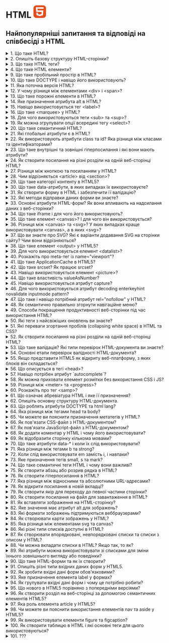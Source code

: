 <h1>
  HTML <img src="./assets/html.svg" width="40" height="40" alt="HTML logo"/>
</h1>

<h2>Найпопулярніші запитання та відповіді на співбесіді з HTML</h2>

<details>
<summary>1. Що таке HTML?</summary>

#### HTML

`HTML` (HyperText Markup Language) — це інструкція для браузера, яка визначає
стандарт розмітки HTML, що використовується в документі.

[MDN link](https://developer.mozilla.org/en-US/docs/Web/HTML)

</details>

<details>
<summary>2. Опишіть базову структуру HTML-сторінки?</summary>

#### HTML

**Базова структура HTML-сторінки:**

Основні елементи:

`<!DOCTYPE html>` — оголошення типу документа. `<html>` — корінь HTML-документа.
`<head>` — метаінформація (включає кодування, viewport, заголовок). `<body>` —
основний вміст сторінки. `<header>`, `<main>`, `<footer>` — структурні елементи
для організації контенту.

html```

<!DOCTYPE html>
<html lang="en">
<head>
    <meta charset="UTF-8">
    <meta name="viewport" content="width=device-width, initial-scale=1.0">
    <title>Назва сторінки</title>
</head>
<body>
    <h1>Заголовок</h1>
    <p>Контент сторінки.</p>
</body>
</html>
```

[MDN link](https://developer.mozilla.org/en-US/docs/Learn_web_development/Core/Structuring_content/Structuring_documents)

</details>

<details>
<summary>3. Що таке HTML теги?</summary>

#### HTML

**HTML-теги** — це основні елементи мови HTML, які використовуються для
створення структури та форматування веб-сторінок.<br> **Формат:** Теги зазвичай
мають відкриваючу та закриваючу частини:

```
<назва_тега>Вміст</назва_тега>
```

### Наприклад:

html```

<p>Це абзац</p>
```

### Типи тегів:

1.  **Парні:** Мають відкриваючий і закриваючий тег (наприклад, `<div></div>`).
2.  **Одинарні:** Самозакриваються (наприклад, `<img />`).<br> Теги визначають
    елементи, такі як заголовки, списки, зображення, таблиці тощо.

[MDN link](https://developer.mozilla.org/en-US/docs/Glossary/Tag)

</details>

<details>
<summary>4. Що таке HTML елементи?</summary>

#### HTML

**HTML-елемент** — це одиниця структури веб-сторінки, що складається з тегу та
його вмісту. Елемент включає відкриваючий тег, закриваючий тег (якщо він
потрібен), а також будь-який вміст між ними.<br>

### Наприклад:

html```

<p>Це абзац.</p>
```

HTML-елементи можуть мати атрибути, що додають додаткову інформацію, наприклад:

html``` <a href="https://example.com">Посилання</a>

````

Тут `href` — це атрибут елемента `<a>`.

[MDN link](https://developer.mozilla.org/en-US/docs/Web/HTML/Element)

</details>

<details>
<summary>5. Що таке HTML атрибути?</summary>

#### HTML

**Атрибути HTML** — це спеціальні властивості, які додаються до тегів HTML для надання додаткової інформації про елементи або зміни їх поведінки. Вони складаються з пар "ім'я-значення", які записуються в відкриваючому тегу елемента.

## Основи атрибутів HTML

### Структура атрибутів

Атрибути зазвичай мають таку структуру:

html```
<element attribute="значення">Текст</element>
````

- **element:** тип HTML елемента (наприклад, `<a>`, `<img>`, `<input>`).
- **attribute:** ім'я атрибута (наприклад, `href`, `src`, `alt`).
- **значення:** значення атрибута, яке може бути обгорнуте в подвійні або
  одинарні лапки.

**Типи атрибутів** Існує кілька категорій атрибутів:

- **Необхідні атрибути**: необхідні для коректної роботи елемента (наприклад,
  `src` для зображень).
- **Необов'язкові атрибути**: використовуються для зміни стандартної поведінки
  (наприклад, `title` для підказок).
- **Стандартні атрибути**: підтримуються багатьма елементами (наприклад,
  `class`, `id`).
- **Атрибути подій**: запускають скрипти при певних діях користувача (наприклад,
  `onclick`).

### Приклади використання

Ось кілька прикладів атрибутів у HTML:

**1. Посилання:**

html``` <a href="https://www.example.com">Приклад посилання</a>

````

Атрибут `href` вказує URL-адресу, на яку веде посилання. 2. Зображення:

**2. Зображення:**

html```
<img src="image.jpg" alt="Опис зображення">
````

Атрибут `src` визначає шлях до зображення, а `alt` надає альтернативний текст.

**3. Форма:**

html``` <input type="text" id="name" name="name" required>

````

Тут `type`, `id`, `name` і `required` є атрибутами, що визначають тип поля вводу та його властивості.

**Важливість атрибутів**

Атрибути дозволяють розширити функціональність HTML елементів, налаштовуючи їх стиль, поведінку та взаємодію з користувачем. Вони є ключовими для створення інтерактивних веб-сторінок і забезпечують можливість валідації форм та інших дій на сайті

[MDN link](https://developer.mozilla.org/en-US/docs/Web/HTML/Attributes)

</details>

<details>
<summary>6. Які типи заголовків існують у HTML?</summary>

#### HTML

HTML має шість рівнів заголовків: `<h1>` до `<h6>`. `<h1>` — найбільший і найважливіший, `<h6>` — найменший і найменш важливий.

</details>

<details>
<summary>7. Які типи списків є в HTML?</summary>

#### HTML

- В HTML існують три основні типи списків:

  - **Нумерований список** (Ordered list `<ol>`): Список, елементи якого пронумеровані.

  - **Маркірований список** (Unordered list `<ul>`): Список, елементи якого позначені маркерами.

  - **Описовий список** (Definition list `<dl>`): Cписок відображається у вигляді тексту, де терміни (`<dt>`) виділяються окремо, а їхні описи (`<dd>`) розташовані під ними із відступом.

[W3schoolsua link](https://w3schoolsua.github.io/html/html_lists.html#gsc.tab=0)

</details>

<details>
<summary>8. Як відокремити частину тексту в HTML?</summary>

#### HTML

Щоб відокремити частину тексту в HTML, ви можете використати різні елементи для форматування чи структурування контенту. Ось кілька способів:

### 1. Використання тегів для виділення частини тексту\*\*

**a) Тег &lt;span&gt;**

Якщо вам потрібно виділити частину тексту без зміни його семантики (формату), ви можете використовувати тег `<span>`. Він не впливає на структуру документа і дає змогу застосовувати стилі через CSS.

html```
<p>Це звичайний текст, а ось <span style="color: red;">ця частина тексту</span> виділена червоним кольором.</p>
````

**b) Тег &lt;strong&gt; або &lt;b&gt;**

Якщо ви хочете підкреслити важливість частини тексту, використовуйте `<strong>`.
Це також має семантичне значення для пошукових систем і доступності. Тег `<b>`
лише додає жирний шрифт без семантики.

html```

<p>Цей текст <strong>важливий</strong> для розуміння.</p>
```

**c) Тег &lt;em&gt; або &lt;i&gt;**

Для виділення тексту курсивом можна використовувати `<em>` (емфаза, має
семантичне значення) або просто `<i>`, який не несе семантичного навантаження.

html```

<p>Цей текст <em>потрібно прочитати уважно</em>.</p>
```

### 2. Використання блочних елементів для відокремлення тексту

Якщо вам потрібно виділити більшу частину тексту або зробити її окремим блоком,
використовуйте блочні елементи:

**a) Тег &lt;div&gt;** Цей елемент використовується для групування інших
елементів або текстів. Ви можете додати до нього стилі або клас.

html```

<div style="background-color: lightgray; padding: 10px;">
  Це відокремлений блок тексту.
</div>
```

**b) Тег &lt;section&gt;**

Якщо частина тексту має певну тематику, можна використати тег `<section>`, який
позначає логічно відокремлену частину документа.

html```

<section>
  <h2>Розділ 1</h2>
  <p>Цей текст належить до першого розділу.</p>
</section>
```

### 3. Використання списків для відокремлення пунктів

**a) Тег &lt;ul&gt; для ненумерованих списків** Використовується для створення
списків без нумерації.

html```

<ul>
  <li>Пункт 1</li>
  <li>Пункт 2</li>
  <li>Пункт 3</li>
</ul>
```

**b) Тег &lt;ol&gt; для нумерованих списків** Використовується для створення
списків з нумерацією.

html```

<ol>
  <li>Перше завдання</li>
  <li>Друге завдання</li>
  <li>Третє завдання</li>
</ol>
```

### Підсумок:

Вибір способу для відокремлення частини тексту залежить від того, що ви хочете
досягти: чи це просто форматування, чи логічна структура контенту. Для простих
стилів — використовуйте `<span>` чи інші інлайнові елементи, для структуризації
— блочні елементи, такі як `<div>`, `<section>`, `<article>`.

</details>

<details>
<summary>9. Що таке пробільний простір в HTML?</summary>

#### HTML

У контексті HTML, **white space** (пробільний простір) — це будь-який невидимий
символ, який використовується для розділення елементів або тексту на сторінці.
Це може бути:

1. **Пробіли (space)**: Використовуються для розділення слів або елементів.
2. **Переноси рядка (newlines)**: Вони відокремлюють рядки тексту або елементів.
3. **Табуляції (tab)**: Використовуються для відступів або для організації коду,
   але не впливають на відображення на сторінці.
4. Різні інші символи пробілу, наприклад, неформатований пробіл (`&nbsp;`), який
   можна використовувати для створення постійного пробілу, що не згортатиметься.

### Як працює пробільний простір у HTML:

1. У HTML браузери зазвичай ігнорують зайві пробіли, нові рядки або табуляції.
   Тобто кілька пробілів або нових рядків між елементами в коді не змінюють
   відображення на сторінці. Наприклад:

html```

<p>Це    приклад    тексту.</p>
```

Відобразиться як:

```
Це приклад тексту.
```

Тобто кілька пробілів між словами буде проігноровано.

2. HTML дозволяє використовувати спеціальні символи для створення пробільного
   простору, коли це потрібно, наприклад:

- **`&nbsp;`** — нерозривний пробіл (не буде згорнутий при згортанні пробілів).
- **`&#160;`** — також нерозривний пробіл.

### Використання пробілу для форматування:

Пробільний простір в HTML також важливий для організації структури коду, що
допомагає зробити його більш читабельним для розробників. Однак пробіли та
відступи не впливають на відображення в браузері (якщо тільки не
використовуються спеціальні символи, як `&nbsp;`).

### Пробіли в текстовому контенті:

Пробільний простір може бути важливим для відображення в текстових елементах,
таких як параграфи (`<p>`), заголовки (`<h1>`, `<h2>`, і т.д.), або списки
(`<ul>`, `<ol>`, `<li>`). Вони допомагають організувати текст і зробити його
більш зрозумілим для користувача.

### Підсумок:

У HTML пробільний простір — це будь-який символ, що не відображається на
сторінці, але використовується для розділення елементів чи тексту. Важливо
розуміти, як браузери обробляють пробіли, щоб правильно структурувати контент.

[MDN link](https://developer.mozilla.org/en-US/docs/Web/API/Document_Object_Model/Whitespace)

</details>

<details>
<summary>10. Що таке DOCTYPE і навіщо його використовують?</summary>

#### HTML

`DOCTYPE` — це інструкція для браузера, яка визначає стандарт розмітки HTML, що
використовується в документі.

### Призначення

    1. **Режим сумісності:** Вказує браузеру використовувати стандартний режим (standards mode), а не режим сумісності (quirks mode).
    2. **Правильний рендеринг:** Забезпечує коректне відображення сторінки відповідно до специфікації обраної версії HTML.

У HTML5 використовується коротка декларація:

```
<!DOCTYPE html>
```

Це мінімізує плутанину і є стандартом для сучасних веб-додатків.

[MDN link](https://developer.mozilla.org/en-US/docs/Glossary/Doctype)

</details>

<details>
<summary>11. Яка поточна версія HTML?</summary>

#### HTML

Поточна версія `HTML` — це `HTML5.2`. Вона була офіційно рекомендована W3C у
грудні 2017 року. HTML продовжує еволюціонувати, але HTML5.2 залишається основою
сучасної розробки.

[Wiki link](https://uk.wikipedia.org/wiki/HTML5)

</details>

<details>
<summary>12. У чому різниця між елементами &lt;div&gt; і &lt;span&gt;?</summary>

#### HTML

Елементи `<div>` і `<span>` в HTML використовуються для структуризації та
стилізації веб-контенту, але мають різні характеристики і призначення.

- `<div>` — є блочним елементом. Це означає, що він завжди починається з нового
  рядка і займає всю ширину доступного простору. Його зазвичай використовують
  для групування великих частин контенту, таких як кілька абзаців або зображення
  з підписами
- `<span>` — є рядковим (інлайн) елементом. Він не починає новий рядок і займає
  лише ту ширину, яку потребує його вміст. Використовується для стилізації
  менших фрагментів тексту або елементів, таких як слова в реченні

[Wiki link](https://uk.wikipedia.org/wiki/Div_and_span)<br>

</details>

<details>
<summary>13. Що таке порожні елементи в HTML?</summary>

#### HTML

Порожні елементи в HTML, також відомі як елементи без вмісту або самозакриваючі
елементи, — це елементи, які не мають внутрішнього вмісту і не потребують
закриваючого тегу. Вони використовуються для вставки специфічних функцій або
вмісту на веб-сторінці без необхідності оточувати їх текстом чи іншими
елементами.

### Основні характеристики порожніх елементів

1. Відсутність вмісту: Порожні елементи не містять тексту чи інших тегів між
   відкриваючим і закриваючим тегами. Наприклад, тег <br> використовується для
   вставки розриву рядка, а <img> — для вставки зображення.
2. Закриваючий тег: У HTML5 порожні елементи можуть бути представлені без
   закриваючого тегу, але їх можна також закривати за допомогою слешу (/>).
   Наприклад:
3. Приклади порожніх елементів: Основні приклади включають:

- `<img>` — для зображень.
- `<br>` — для розриву рядка.
- `<input>` — для елементів форми.
- `<hr>` — для горизонтальної лінії. Ці елементи не містять тексту чи інших
  елементів всередині.

4. Семантичне значення: Хоча порожні елементи не містять контенту, вони
   виконують важливі функції у структурі HTML-документа, забезпечуючи правильну
   семантику та функціональність сторінки

Порожні елементи є важливими для створення структурованих і функціональних
веб-сторінок, оскільки вони дозволяють інтегрувати різноманітний вміст без
зайвих тегів або контенту.

</details>

<details>
<summary>14. Яке призначення атрибута alt в HTML?</summary>

#### HTML

- Атрибут `alt` використовується для надання текстового опису зображення, якщо
  зображення не може бути відображене. Це також важливо для доступності, адже
  екранні читалки можуть озвучувати цей текст для людей з порушеннями зору.

[css.in.ua link](https://css.in.ua/html/tag/img/alt)<br>
[Attributes list on MDN link](https://developer.mozilla.org/en-US/docs/Web/HTML/Attributes)

</details>

<details>
<summary>15. Навіщо використовується тег &lt;label&gt;?</summary>

#### HTML

Тег `<label>` використовується для асоціації тексту з елементом форми, щоб
зробити його доступним для користувачів. Це полегшує взаємодію з формами,
особливо для користувачів з обмеженими можливостями.

html```

<form>
  <label for="username">Ім'я користувача:</label>
  <input type="text" id="username" name="username">

<label for="password">Пароль:</label>
<input type="password" id="password" name="password">

<button type="submit">Відправити</button>

</form>
```

</details>

<details>
<summary>16. Що таке &lt;marquee&gt; у HTML?</summary>

#### HTML

Тег `<marquee>` в HTML використовується для створення прокручуваного тексту або
елементів на веб-сторінці, відомого як "біжуча строка". Цей елемент дозволяє
переміщати текст або зображення в горизонтальному або вертикальному напрямку.

### Основні характеристики

- **Напрямок прокрутки:** За замовчуванням текст рухається зліва направо, але
  можна змінити напрямок на праворуч, вгору чи вниз за допомогою атрибута
  `direction`.
- **Тип поведінки:** Атрибут `behavior` визначає, як буде відбуватися прокрутка:
  - **`scroll`**: текст постійно рухається в заданому напрямку.
  - **`slide`**: текст рухається до краю і зупиняється.
  - **`alternate`**: текст змінює напрямок при досягненні краю12.

### Атрибути

Тег `<marquee>` має кілька атрибутів, які дозволяють налаштувати його вигляд і
поведінку:

- **`bgcolor`**: задає колір фону.
- **`height`**: висота області прокрутки.
- **`width`**: ширина області прокрутки.
- **`loop`**: кількість повторів прокрутки (за замовчуванням — безкінечно).
- **`scrollamount`**: швидкість руху контенту (значення в пікселях).
- **`scrolldelay`**: затримка між рухами в мілісекундах13.

### Приклад використання

Ось простий приклад використання тегу `<marquee>`:

html```
<marquee behavior="scroll" direction="left" bgcolor="#ffcc00" scrollamount="10">
Це біжучий текст! </marquee>

````

### Застарілість

Варто зазначити, що тег `<marquee>` вважається застарілим і не рекомендований для використання у сучасних веб-дизайнах. Багато розробників віддають перевагу CSS-анімаціям для досягнення подібного ефекту, оскільки це забезпечує кращу контрольованість і сумісність з новими стандартами HTML

[MDN link](https://developer.mozilla.org/en-US/docs/Web/HTML/Element/marquee)

</details>

<details>
<summary>17. Як відобразити таблицю на веб-сторінці HTML?</summary>

#### HTML

Щоб відобразити таблицю на веб-сторінці HTML, потрібно використовувати спеціальні теги для таблиць. Ось основні кроки та елементи для створення таблиці в HTML:

### 1. Основні теги для таблиці

- **`<table>`**: Створює саму таблицю.
- **`<tr>`**: Означає рядок таблиці (table row).
- **`<th>`**: Означає заголовок таблиці (table header), використовується для створення заголовків стовпців.
- **`<td>`**: Означає клітинку таблиці (table data), використовується для введення даних у таблицю.
- **`<thead>`**, **`<tbody>`**, **`<tfoot>`**: Означають частини таблиці для заголовків, основного вмісту та підсумкових рядків відповідно.

### 2. Приклад базової таблиці в HTML

html```
<table>
  <tr>
    <th>Заголовок 1</th>
    <th>Заголовок 2</th>
  </tr>
  <tr>
    <td>Дані 1</td>
    <td>Дані 2</td>
  </tr>
  <tr>
    <td>Дані 3</td>
    <td>Дані 4</td>
  </tr>
</table>
````

[MDN link](https://developer.mozilla.org/en-US/docs/Learn_web_development/Core/Structuring_content/HTML_table_basics)

</details>

<details>
<summary>18. Для чого використовуються теги &lt;sub&gt; та &lt;sup&gt;?</summary>

#### HTML

Теги `<sub>` і `<sup>` використовуються для відображення тексту у вигляді
підрядкового (наприклад, для хімічних формул) або верхньорядкового (наприклад,
для степенів) тексту.

html```

<p>H<sub>2</sub>O - вода</p> <!-- підрядковий текст -->
<p>x<sup>2</sup> - квадрат числа</p> <!-- верхньорядковий текст -->
```

</details>

<details>
<summary>19. Як можна згрупувати опції всередині тегу &lt;select&gt;?</summary>

#### HTML

Опції всередині тегу `<select>` можна групувати за допомогою тегу `<optgroup>`.

**Приклад:**

html``` <select>

  <optgroup label="Фрукти">
    <option value="apple">Яблуко</option>
    <option value="orange">Апельсин</option>
  </optgroup>
  <optgroup label="Овочі">
    <option value="carrot">Морква</option>
    <option value="potato">Картопля</option>
  </optgroup>
</select>
```

</details>

<details>
<summary>20. Що таке семантичний HTML?</summary>

#### HTML

**Семантичний HTML** — це використання тега в HTML, який чітко визначає свою
роль і значення в контексті документа. Це покращує доступність, SEO і підтримку
коду.

Наприклад, замість простого використання `<div>` для створення заголовків або
списків, використовуються спеціалізовані семантичні теги:

- `<header>` — для заголовку сторінки або розділу.
- `<footer>` — для футера.
- `<article>` — для самостійної одиниці контенту.
- `<section>` — для розділу, що містить тематичний вміст.
- `<nav>` — для навігаційних посилань.
- `<main>` — для основного вмісту сторінки.

Це допомагає пошуковим системам і екранним читалям правильно інтерпретувати
вміст сторінки.

[MDN link](https://developer.mozilla.org/en-US/docs/Glossary/Semantics)

</details>

<details>
<summary>21. Які глобальні атрибути є в HTML?</summary>

#### HTML

**Глобальні атрибути** — це атрибути, які можна використовувати з будь-яким
HTML-елементом, незалежно від його типу. Вони задають загальні властивості, такі
як ідентифікатори, стилі, мова, напрямок тексту та інші.

Глобальні атрибути: `id`, `class`, `style`, `title`, `data-*`, `lang`, `dir`,
`hidden`, `tabindex`, `accesskey`, `draggable`, `spellcheck`, `translate`.

</details>

<details>
<summary>22. Як використовують атрибути class та id? Яка різниця між класами та ідентифікаторами?</summary>

#### HTML

Атрибути `class` та `id` в HTML використовуються для ідентифікації та стилізації
елементів, але мають різні функції та обмеження.

### Атрибут `id`

- Унікальність: Атрибут id призначений для унікальної ідентифікації елемента на
  сторінці. Це означає, що в одному HTML-документі не може бути більше одного
  елемента з однаковим значенням `id`.
- Використання: Зазвичай використовується для прив'язки стилів у CSS або для
  доступу до елемента в JavaScript за допомогою методу `getElementById()`.

### Наприклад:

html```

<div id="header">Заголовок</div>
```

```css
#header {
  background-color: #f4f4f4;
}
```

### Атрибут `class`

- Множинність: Атрибут `class` дозволяє кільком елементам мати однакове значення
  класу. Це означає, що один і той же клас може бути застосований до багатьох
  елементів на сторінці.
- Використання: Використовується для групування стилів у CSS або для доступу до
  елементів у JavaScript через метод `getElementsByClassName()`.

### Наприклад:

html```

<div class="city">Київ</div>
<div class="city">Львів</div>
```

```js
const cities = document.getElementsByClassName('city');
```

### Основні відмінності між `class` та `id`

| Характеристика         | Атрибут `id`             | Атрибут `class`                          |
| ---------------------- | ------------------------ | ---------------------------------------- |
| Унікальність           | Унікальний на сторінці   | Може бути спільним для кількох елементів |
| Використання           | Для конкретного елемента | Для групи елементів                      |
| Доступ у JS            | `getElementById()`       | `getElementsByClassName()`               |
| Чутливість до регістру | Так                      | Так                                      |

Різниця:

- `class` може бути присвоєний кільком елементам, в той час як id має бути
  унікальним на сторінці (один елемент з таким ідентифікатором).
- `id` має вищий пріоритет у CSS, якщо використовувати селектори з однаковою
  специфічністю.

Підсумок:

- `class`: для групування елементів з однаковими стилями або функціональністю.
- `id`: для унікальної ідентифікації елемента на сторінці.

[w3schoolsua link](https://w3schoolsua.github.io/html/html_id.html#gsc.tab=0)

</details>

<details>
<summary>23. Що таке внутрішні та зовнішні гіперпосилання і які вони мають атрибути?</summary>

#### HTML

Внутрішні та зовнішні гіперпосилання в HTML є важливими елементами для навігації
веб-сторінок. Ось їх визначення та основні атрибути.

**Внутрішні гіперпосилання** — це посилання, яке веде на іншу частину тієї ж
веб-сторінки або на іншу сторінку того ж сайту.

**Зовнішні гіперпосилання** — це посилання, яке веде на інший сайт або домен.

### Атрибути для обох типів посилань:

1.  `href`: Основний атрибут, який вказує на адресу ресурсу (URL).

- Для внутрішнього посилання: `<a href="#section1">Перейти до розділу 1</a>`
- Для зовнішнього посилання:
  `<a href="https://example.com">Перейти на зовнішній сайт</a>`

2.  `target`: Визначає, де буде відкриватися посилання.

- `_self` — відкривається в тому ж вікні або вкладці (за замовчуванням).
- `_blank` — відкривається в новій вкладці або вікні.
- Приклад для відкриття в новій вкладці:
  `<a href="https://example.com" target="_blank">Відкрити в новій вкладці</a>`

3. rel: Визначає відносини між поточною сторінкою та сторінкою, на яку веде
   посилання. Для зовнішніх посилань часто використовують:

- `rel="noopener"`: запобігає передаванню інформації про джерело.
- `rel="noreferrer"`: запобігає передаванню реферера.
- Наприклад:
  `<a href="https://example.com" target="_blank" rel="noopener noreferrer">Зовнішнє посилання</a>`

[Wiki link](https://uk.wikipedia.org/wiki/Гіперпосилання)

</details>

<details>
<summary>24. Як створити посилання на різні розділи на одній веб-сторінці HTML?</summary>

#### HTML

Щоб створити посилання на різні секції в межах однієї HTML-сторінки,
використовуються ідентифікатори (id) елементів і посилання з символом #.

Приклад:

1. Додайте ідентифікатори до секцій:

html```

<h1 id="section1">Секція 1</h1>
<p>Тут текст секції 1.</p>

<h1 id="section2">Секція 2</h1>
<p>Тут текст секції 2.</p>
```

2. Створіть посилання, які вказують на ці секції:

html``` <a href="#section1">Перейти до Секції 1</a> <a href="#section2">Перейти
до Секції 2</a>

````

Клік на посилання прокрутить сторінку до відповідного елемента з вказаним `id`.

</details>

<details>
<summary>25. Чи мають елементи HTML власні дефолтні специфічні стилі?</summary>

#### HTML

Так, кожен HTML-елемент має дефолтні стилі, які задаються браузером (user agent styles). Наприклад:

`<h1>` — великий жирний текст.
`<ul>` і `<ol>` — відступи та маркери/нумерація.
`<a>` — синій текст з підкресленням.
`<button>` — стандартне оформлення кнопки.
`<input>` — базова рамка та відступи.

</details>

<details>
<summary>26. Як семантично правильно зверстати зображення з підписом?</summary>

#### HTML

Використовуйте тег `<figure>` для обгортки зображення і `<figcaption>` для підпису.

html```
<figure>
  <img src="example.jpg" alt="Опис зображення">
  <figcaption>Підпис до зображення</figcaption>
</figure>
````

**Пояснення:**

- `<figure>` — елемент, який містить зображення та його підпис. Це семантичний
  контейнер, який допомагає групі вмісту (наприклад, зображення, діаграми,
  таблиці) бути структурованим та зрозумілим.

- `<img>` - сам елемент зображення. Важливо завжди використовувати атрибут alt,
  який описує зображення. Це необхідно для доступності, щоб люди з вадами зору
  могли зрозуміти, що зображено.

- `<figcaption>` — елемент підпису, який пояснює зображення. Він може бути
  розташований як до, так і після тега `<img>`, але найчастіше ставлять його
  після зображення для кращої читальності.

Додатково: Якщо картинка має декоративний характер (наприклад, фонова або
декоративна іконка), атрибут alt можна залишити порожнім:
`<img src="image.jpg" alt="">`. Використання семантичних елементів покращує
доступність та полегшує індексацію сторінки пошуковими системами.

</details>

<details>
<summary>27. Різниця між кнопкою та посиланням у HTML?</summary>

#### HTML

- **Кнопка** (`<button>`) використовується для виконання дії на сторінці,
  наприклад, для відправки форми або запуску скрипта.
- **Посилання** (`<a>`) використовується для навігації до іншої сторінки або
ресурсу.
</details>

<details>
<summary>28. Чим відрізняється &lt;article&gt; від &lt;section&gt;?</summary>

#### HTML

- **`<article>`** використовується для незалежних, самодостатніх блоків
  контенту, які можуть бути повторно використані чи розповсюджені, наприклад,
  статті, блог-пости, новини.

- **`<section>`** — це частина документа, яка організовує контент за темами чи
розділами, але не має значення без контексту всього документа.
</details>

<details>
<summary>29. Що таке категорії контенту в HTML5?</summary>

#### HTML

Категорії контенту в HTML5 визначають типи елементів і їх роль у документі.
Основні категорії:

- **Metadata content** (метадані)
- **Flow content** (потоковий контент)
- **Sectioning content** (секційний контент)
- **Heading content** (заголовки)
- **Phrasing content** (фразовий контент)
- **Embedded content** (вбудований контент)
- **Interactive content** (інтерактивний контент).
</details>

<details>
<summary>30. Що таке data-атрибути, в яких випадках їх використовуєте?</summary>

#### HTML

**Data-атрибути** — це спеціальні атрибути в HTML, які дозволяють зберігати
додаткову інформацію про елементи без необхідності використовувати нестандартні
атрибути. Вони починаються з префікса data-, після якого може слідувати будь-яке
слово, що описує дані.

### Основні характеристики data-атрибутів

**1. Синтаксис:** Data-атрибут повинен починатися з `data-`, після чого йде
назва атрибута, яка може містити літери, цифри та дефіси. Наприклад:

html```

<div data-user-id="12345"></div>
```

**2. Зберігання даних:** Data-атрибути використовуються для зберігання
інформації, яка не відображається на екрані, але може бути корисною для скриптів
або стилів. Це дозволяє розширити функціональність HTML-елементів без порушення
стандартів.

**3. Доступ через JavaScript:** Для доступу до значень data-атрибутів у
JavaScript можна використовувати об'єкт `dataset`. Наприклад:

JavaScript``` const userId = document.querySelector('div').dataset.userId; //
"12345"

````

### Використання в CSS:

Data-атрибути також можуть бути використані в CSS для стилізації елементів на основі їх значень. Наприклад:

```css
div[data-user-id="12345"] {
  background-color: yellow;
}
````

### Коли використовувати data-атрибути

- Зберігання метаданих: Коли потрібно зберігати інформацію про елемент, яка не є
  частиною видимого контенту (наприклад, ідентифікатори, статуси).
- Взаємодія з JavaScript: Коли дані потрібні для обробки подій або маніпуляцій
  на сторінці.
- Стилізація: Коли потрібно змінювати стиль елемента в залежності від його
  атрибутів. Data-атрибути є потужним інструментом для веб-розробників, оскільки
  вони дозволяють зберігати додаткову інформацію без шкоди для структури
  документа і забезпечують легкий доступ до цих даних через JavaScript та CSS.

[MDN link](https://developer.mozilla.org/en-US/docs/Learn_web_development/Howto/Solve_HTML_problems/Use_data_attributes)
[MDN link](https://developer.mozilla.org/en-US/docs/Web/HTML/Global_attributes/data-*)

</details>

<details>
<summary>31. Як створити форму в HTML і забезпечити її валідацію?</summary>

#### HTML

Створення форм в HTML є важливим аспектом веб-розробки, що дозволяє користувачам
вводити та надсилати дані. Для забезпечення коректності введених даних існують
різні методи валідації форм. Розглянемо, як створити базову форму та реалізувати
її валідацію.

## Створення форми в HTML

### Основна структура

Форма в HTML визначається за допомогою тегу `<form>`, який містить інші
елементи, такі як поля введення, кнопки тощо. Основні атрибути тега `<form>`:

- **action**: URL-адреса, куди будуть надсилатися дані форми.
- **method**: метод надсилання даних (зазвичай GET або POST).

### Приклад базової форми

html```

<form action="/submit" method="post">
    <label for="username">Ім'я користувача:</label>
    <input type="text" id="username" name="username" required>

    <label for="password">Пароль:</label>
    <input type="password" id="password" name="password" required>

    <input type="submit" value="Відправити">

</form>
```

У цьому прикладі форма містить два поля: для введення імені користувача та
пароля. Атрибут required забезпечує, що ці поля повинні бути заповнені перед
відправкою.

### Валідація форм

Валідація форм може бути реалізована як на стороні клієнта (в браузері), так і
на стороні сервера.

**1. Валідація на стороні клієнта**

HTML5 пропонує вбудовану валідацію через атрибути, такі як `required`,
`minlength`, `maxlength`, `pattern` тощо.

Наприклад:

html``` <input type="email" id="email" name="email" required>

````

Цей код забезпечує перевірку, що введене значення є дійсною електронною адресою.

**2. Валідація за допомогою JavaScript**

Для більш складних перевірок можна використовувати JavaScript.

Наприклад:

```js
<form id="myForm">
    <label for="age">Вік:</label>
    <input type="number" id="age" name="age">
    <input type="submit" value="Відправити">
</form>

<script>
document.getElementById("myForm").onsubmit = function() {
    var age = document.getElementById("age").value;
    if (age < 18) {
        alert("Вам повинно бути не менше 18 років.");
        return false; // Зупиняє відправку форми
    }
};
</script>
````

У цьому прикладі при спробі відправити форму перевіряється, чи вік користувача
не менше 18 років.

**3. Валідація на стороні сервера**

Незалежно від того, чи проводиться валідація на клієнтській стороні, важливо
також перевіряти дані на сервері для запобігання зловживанням та помилкам.

### Висновок

Створення форм у HTML є простим процесом, який можна доповнити різними методами
валідації для забезпечення коректності введених даних. Використовуючи атрибути
HTML5 та JavaScript, ви можете створити зручні та безпечні форми для збору
інформації від користувачів.

[freecodecamp link](https://www.freecodecamp.org/ukrainian/news/formy-v-html-yak-stvoryty-bazovi-formy-za-dopomohoyu-html/)

</details>

<details>
<summary>32. Які методи відправки даних форми ви знаєте?</summary>

#### HTML

Існує кілька основних методів відправки даних форми в HTML, які визначають, як
дані будуть передані на сервер. Основні з них — це GET та POST.

**1. Метод `GET`**

Метод `GET` передає дані через URL-адресу. Усі параметри запиту додаються до
URL, що робить їх видимими в адресному рядку браузера. Це підходить для запитів,
які не потребують конфіденційності, наприклад, для форм пошуку.

Приклад:

html```

<form action="http://example.com/search" method="get">
    <input type="text" name="query" placeholder="Пошук...">
    <input type="submit" value="Знайти">
</form>

````

_Переваги:_

- Простота використання.
- Легкість у кешуванні запитів.

_Недоліки:_

- Обмеження на кількість переданих даних (залежить від браузера).
- Дані видимі в адресному рядку, що небажано для конфіденційної інформації.

**2. Метод `POST`**

Метод `POST` передає дані в тілі HTTP-запиту, що робить їх невидимими для користувача. Цей метод підходить для форм, які містять конфіденційну інформацію (наприклад, паролі) або великі обсяги даних.

Приклад:

html```
<form action="http://example.com/submit" method="post">
    <input type="text" name="username" placeholder="Ім'я користувача" required>
    <input type="password" name="password" placeholder="Пароль" required>
    <input type="submit" value="Увійти">
</form>

````

_Переваги:_

- Більше обмежень на обсяг переданих даних.
- Дані не відображаються в адресному рядку.

_Недоліки:_

- Менш зручний для кешування.

**3. Використання `FormData`**

Об'єкт `FormData` дозволяє збирати дані з форми та надсилати їх за допомогою
JavaScript (наприклад, через `fetch`). Це особливо корисно для асинхронних
запитів.

_Приклад:_

```
<form id="myForm">
    <input type="text" name="name" value="John">
    <input type="submit">
</form>

<script>
document.getElementById('myForm').onsubmit = async (e) => {
    e.preventDefault();
    let formData = new FormData(e.target);
    let response = await fetch('/submit', {
        method: 'POST',
        body: formData
    });
    let result = await response.json();
    alert(result.message);
};
</script>
```

_Переваги:_

- Можливість надсилати файли разом з іншими даними.
- Гнучкість у роботі з формами без перезавантаження сторінки.

### Висновок

Основними методами відправки даних форм є GET і POST, кожен з яких має свої
переваги і недоліки. Для більш складних сценаріїв можна використовувати об'єкт
FormData, що забезпечує гнучкість і можливість асинхронного надсилання даних.

[MDN link](https://developer.mozilla.org/en-US/docs/Learn_web_development/Extensions/Forms/Sending_and_retrieving_form_data)

</details>

<details>
<summary>33. Основні атрибути HTML-форм? Як вони впливають на надсилання даних з веб-сторінки?</summary>

#### HTML

### Основні атрибути HTML-форм:

- **action:** Визначає URL, куди відправляються дані форми.
- **method:** Визначає метод HTTP для відправки даних (GET або POST).
- **enctype:** Вказує тип кодування при відправці форми (наприклад,
  multipart/form-data для завантаження файлів).
- **target:** Визначає, де відкриється результат після відправки форми
  (наприклад, `_blank` для нового вікна).
- **name:** Дає ім'я формі для ідентифікації в JavaScript або під час відправки
  даних.

Ці атрибути визначають, як дані форми будуть оброблені, куди відправлені та як
їх передавати (наприклад, безпечно через POST чи через URL з GET).

Приклад HTML-форм з основними атрибутами:

```
<form action="/submit" method="POST" enctype="multipart/form-data" target="_blank">
  <label for="username">Ім'я користувача:</label>
  <input type="text" id="username" name="username" required>

  <label for="file">Файл:</label>
  <input type="file" id="file" name="file">

  <button type="submit">Відправити</button>
</form>
```

</details>

<details>
<summary>34. Що таке iframe і для чого його використовують?</summary>

#### HTML

**iFrame (inline frame)** — це HTML-елемент, який дозволяє вбудовувати один
HTML-документ у межах іншого. Це створює прямокутну область на веб-сторінці, в
якій може відображатися вміст з іншого джерела, включаючи веб-сторінки, відео,
карти та інші інтерактивні елементи.

## Використання iFrame

### iFrame має кілька основних застосувань:

- **Вбудовування зовнішнього контенту:** За допомогою iFrame можна вставляти
  контент з інших веб-сайтів, наприклад, новинні стрічки, соціальні мережі або
  інтерактивні елементи. Це дозволяє збагачувати хост-сайт динамічним контентом
  без складної інтеграції.
- **Інтеграція мультимедіа:** iFrame часто використовується для вбудовування
  відео з платформ, таких як YouTube або Vimeo. Це дозволяє користувачам
  переглядати відео безпосередньо на сторінці без необхідності переходити на
  інший сайт.
- **Відображення карт:** Наприклад, Google Maps можна вбудувати на сайт за
  допомогою iFrame, що дозволяє відвідувачам бачити місцезнаходження компанії
  безпосередньо на сторінці.
- **Створення "сайту всередині сайту":** iFrame може використовуватися для
  вбудовування інших веб-сайтів або мікросайтів, дозволяючи користувачам
  переміщатися по них без виходу з основної сторінки.
- **Ізоляція контенту:** Розробники можуть використовувати iFrame для ізоляції
  контенту, який може поводитися по-різному в різних браузерах. Це може бути
  корисно для тимчасових рішень під час розробки постійних.

[MDN link](https://developer.mozilla.org/en-US/docs/Web/HTML/Element/iframe)
[MDN Embedding link](https://developer.mozilla.org/en-US/docs/Learn_web_development/Core/Structuring_content/General_embedding_technologies)

</details>

<details>
<summary>35. Що таке елемент &lt;canvas&gt;? І для чого він використовується?</summary>

#### HTML

Елемент `<canvas>` — це контейнер для малювання графіки за допомогою JavaScript.

**Призначення:**

- Створення 2D-графіки (малювання ліній, фігур).
- Анімація.
- Візуалізація даних (графіки, діаграми).
- Обробка зображень.
- Рендеринг ігор або інтерактивних ефектів.
</details>

<details>
<summary>36. Різниця між &lt;canvas&gt; та &lt;svg&gt;? У яких випадках краще використовувати &lt;canvas&gt;, а в яких &lt;svg&gt;?</summary>

#### HTML

**Різниця:**

**1. `<canvas>`:**

- Растрова графіка.
- Малюнок оновлюється пікселями.
- Підходить для анімацій, ігор, візуалізацій із високою частотою оновлення.

**2. `<svg>`:**

- Векторна графіка.
- Заснована на XML, дозволяє працювати з окремими елементами.
- Підходить для статичних зображень, діаграм, ікон.

**Вибір:**

Використовуйте `<canvas>`, якщо потрібна швидкодіюча динамічна графіка (графіки,
ігри). Використовуйте `<svg>`, якщо важливі чіткість при масштабуванні та
інтерактивність окремих елементів.

### `<canvas>`

**Плюси:**

- Гнучкість: можна малювати будь-які графічні елементи.
- Висока швидкість при великій кількості елементів.
- Підходить для анімацій та ігор.

**Мінуси:**

- Векторне масштабування неможливе.
- Важче маніпулювати окремими елементами після їх малювання.
- Потрібен JavaScript для малювання.

### `<svg>`

**Плюси:**

- Векторна графіка: масштабування без втрати якості.
- Легко редагувати елементи після малювання.
- Підтримка анімацій через CSS та SMIL.

**Мінуси:**

- Менша продуктивність при великій кількості елементів.
- Не так гнучко, як canvas для складних анімацій або ігор.
</details>

<details>
<summary>37. Що ви знаєте про SVG? Які є варіанти додавання SVG на сторінки сайту? Чим вони відрізняються?</summary>

#### HTML

**SVG (Scalable Vector Graphics)** — це формат векторної графіки, який дозволяє
створювати двомірні зображення за допомогою XML. Існує кілька способів додавання
SVG на веб-сторінки, кожен з яких має свої особливості.

### Варіанти додавання SVG на веб-сторінки

**1. Використання тегу `<img>`**

Цей метод є найпростішим способом вставлення SVG. Просто вкажіть шлях до файлу
SVG у атрибуті src:

```
<img src="my-image.svg" alt="Опис зображення">
```

_Переваги:_

- Легкість використання.
- Підтримка всіх браузерів.

_Недоліки:_

- Обмежена можливість стилізації через CSS.

**2. Вбудовування SVG через тег `<svg>`**

Ви можете вставити код SVG безпосередньо в HTML-документ:

```
<svg width="200" height="200">
    <circle cx="100" cy="100" r="80" fill="green" />
</svg>

```

_Переваги:_

- Можливість стилізації через CSS.
- Легкий доступ до елементів SVG для маніпуляцій за допомогою JavaScript.

_Недоліки:_

- Збільшення розміру HTML-документа, якщо SVG великий.

**3. Використання тегу `<object>`**

Цей метод дозволяє вставити SVG як об'єкт:

```
<object data="my-image.svg" type="image/svg+xml" width="300" height="300"></object>
```

_Переваги:_

- Підтримує інтерактивність SVG.
- Можливість завантаження SVG з інших доменів. Недоліки:
- Може не підтримуватися в деяких старих браузерах

**4. Використання тегу `<iframe>`**

SVG можна також вставити через iframe:

```
<iframe src="my-image.svg" width="300" height="300"></iframe>
```

_Переваги:_

- Ізоляція контенту, що може бути корисним для безпеки.

_Недоліки:_

- Обмежена можливість взаємодії з CSS і JavaScript на сторінці.

**5. Використання псевдоелементів `::before` або `::after`**

SVG можна вставити в CSS через властивість `content`:

```css
.element::before {
  content: url('my-image.svg');
}
```

_Переваги:_

- Додає графіку без зміни HTML-коду. Недоліки:
- Обмежена можливість взаємодії та стилізації

_Висновок_

Кожен метод додавання SVG має свої переваги та недоліки. Вибір підходящого
способу залежить від конкретних потреб проекту. Вбудовування SVG через тег
`<svg>` забезпечує найбільшу гнучкість у стилізації та інтерактивності, тоді як
використання `<img>` є найпростішим способом для статичних зображень.

[freecodecamp link](https://www.freecodecamp.org/ukrainian/news/yak-vykorystovuvaty-zobrazhennya-svg-u-css-ta-html-tutorial-dlya-pochatkivtsiv/)<br>
[MDN link](https://developer.mozilla.org/en-US/docs/Web/SVG/Tutorial)

</details>

<details>
<summary>38. Що таке елемент &lt;output&gt; у HTML5?</summary>

#### HTML

Елемент `<output>` в HTML5 використовується для відображення результату
обчислень або взаємодії з формами. Зазвичай використовується для відображення
значень, отриманих після введення даних у форму або виконання JavaScript.

</details>

<details>
<summary>39. Для чого використовується елемент  &lt;datalist&gt;?</summary>

#### HTML

Елемент `<datalist>` використовується для створення списку варіантів, які можна
вибрати в полі введення `<input>`.

```
<input list="options" name="example">
<datalist id="options">
  <option value="Варіант 1">
  <option value="Варіант 2">
  <option value="Варіант 3">
</datalist>
```

</details>

<details>
<summary>40. Розкажіть про meta-тег із name="viewport"?</summary>

#### HTML

Мета-тег `<meta name="viewport">` використовується для управління масштабуванням
і відображенням сторінки на мобільних пристроях.

```
<meta name="viewport" content="width=device-width, initial-scale=1.0" />
```

</details>

<details>
<summary>41. Що таке ApplicationCache в HTML5?</summary>

#### HTML

**`ApplicationCache`** в HTML5 — це механізм для офлайн-доступу до веб-додатків.
Він дозволяє зберігати ресурси веб-сторінки (HTML, CSS, JavaScript, зображення)
в кеші браузера, що дає змогу користувачам працювати з додатком без
інтернет-з’єднання.

Відповідно до специфікації HTML5, цей механізм був застарілий і замінений новими
API, такими як **Service Workers**.

</details>

<details>
<summary>42. Що таке srcset? Як працює srcset?</summary>

#### HTML

**`srcset`** — це атрибут, який дозволяє браузеру вибирати найбільш підходящий
варіант зображення в залежності від роздільної здатності екрана або ширини
вікна.

Як працює: Вказує кілька варіантів зображень з різною роздільною здатністю або
розмірами, і браузер вибирає найкращий залежно від умов. Наприклад:

```
<img src="image.jpg" srcset="image-480w.jpg 480w, image-800w.jpg 800w" alt="example">
```

</details>

<details>
<summary>43. Навіщо використовується елемент &lt;picture&gt;?</summary>

#### HTML

Елемент **`<picture>`** використовується для визначення різних варіантів
зображень в залежності від умов, таких як розмір екрану або роздільна здатність.
Це дозволяє вибирати найкраще зображення для конкретного пристрою.

</details>

<details>
<summary>44. Що таке властивість valueAsNumber?</summary>

#### HTML

Властивість `valueAsNumber` повертає значення елемента форми як число. Воно
доступне для елементів, таких як `<input>` з типами `number`, `range` та іншими,
де очікується числове введення. Якщо значення не число, властивість повертає
`NaN`.

</details>

<details>
<summary>45. Навіщо використовується атрибут capture?</summary>

#### HTML

Атрибут capture використовується в елементах форми, таких як
`<input type="file">`, для запуску камери або мікрофона замість вибору файлу з
пам'яті пристрою. Це дозволяє користувачу безпосередньо зробити фото або
записати аудіо.

Приклад використання атрибута `capture`:

```
<form>
  <label for="camera">Зробити фото:</label>
  <input type="file" id="camera" name="camera" accept="image/*" capture="camera">

  <label for="audio">Записати звук:</label>
  <input type="file" id="audio" name="audio" accept="audio/*" capture="microphone">

  <button type="submit">Відправити</button>
</form>
```

</details>

<details>
<summary>46. Для чого використовується атрибут decoding enterkeyhint novalidate inputmode pattern?</summary>

#### HTML

- `decoding`: Визначає, як браузер має обробляти зображення (необов'язкове).
- `enterkeyhint`: Дає браузеру підказку, що робити при натисканні Enter.
- `novalidate`: Вимикає валідацію форми при її відправці.
- `inputmode`: Вказує тип введення (наприклад, текст, телефон).
- `pattern`: Задає регулярний вираз для перевірки введеного значення.

```
<form novalidate>
  <label for="email">Email:</label>
  <input type="email" id="email" name="email" pattern="[a-z0-9._%+-]+@[a-z0-9.-]+\.[a-z]{2,}$" required>

  <label for="phone">Phone:</label>
  <input type="tel" id="phone" name="phone" inputmode="tel" required>

  <label for="comments">Comments:</label>
  <textarea id="comments" name="comments" decoding="async"></textarea>

  <button type="submit" enterkeyhint="send">Submit</button>
</form>
```

</details>

<details>
<summary>47. Що таке і навіщо потрібний атрибут rel="nofollow" у HTML?</summary>

#### HTML

Атрибут `rel="nofollow"` вказує пошуковим системам, що не потрібно враховувати
дане посилання для оцінки рангу сторінки. Зазвичай використовується для
запобігання передачі ваги SEO або для посилань, яким не можна довіряти,
наприклад, в коментарях чи рекламних матеріалах.

Приклад використання атрибута rel="nofollow":

```
<a href="https://example.com" rel="nofollow">Не довіряти цьому посиланню</a>
```

У цьому випадку, пошукові системи не будуть враховувати це посилання при оцінці
сторінки.

</details>

<details>
<summary>48. Як семантично правильно згорнути навігаційне меню?</summary>

#### HTML

Для семантично правильного верстання навігаційного меню використовується елемент
`<nav>`, всередині якого знаходяться списки з посиланнями.

Приклад:

```
<nav>
  <ul>
    <li><a href="#home">Головна</a></li>
    <li><a href="#about">Про нас</a></li>
    <li><a href="#services">Послуги</a></li>
    <li><a href="#contact">Контакти</a></li>
  </ul>
</nav>
```

</details>

<details>
<summary>49. Способи покращення продуктивності веб-сторінки під час використання HTML?</summary>

#### HTML

### 1. Використовувати атрибути `async` або `defer` для завантаження скриптів.

```
<script src="script.js" async></script>
```

### 2. Мінімізувати HTML, CSS і JavaScript.

- Використовуйте інструменти на кшталт UglifyJS для JavaScript та CSS Minifier
  для CSS, щоб зменшити об'єм файлів.

### 3. Використовувати кешування браузера.

- У файлі .htaccess можна додати правила кешування:

```
<filesMatch "\.(html|css|js|jpg|jpeg|png|gif|svg)$">
  ExpiresActive On
  ExpiresDefault "access plus 1 year"
</filesMatch>
```

### 4. Зменшувати розмір зображень (наприклад, за допомогою формату WebP).

```
<img src="image.webp" alt="Image" width="600" height="400">
```

### 5. Використовувати CDN для статичних файлів.

```
<link rel="stylesheet" href="https://cdn.example.com/styles.css">
```

### 6. Використовувати сучасні елементи, як <picture> для адаптивних зображень.

```
<picture>
  <source srcset="image-800w.jpg" media="(min-width: 800px)">
  <img src="image-400w.jpg" alt="Responsive image">
</picture>
```

### 7. Обмежити кількість HTTP-запитів.

- Об'єднати CSS та JavaScript файли: Замість декількох файлів CSS або JS
  об'єднайте їх в один, щоб зменшити кількість запитів.

```
<link rel="stylesheet" href="styles.min.css">
<script src="scripts.min.js"></script>
```

- Використовувати спрайти для зображень: Об'єднайте кілька малих зображень
  (наприклад, іконки) в один файл-спрайт, зменшуючи кількість запитів на
  зображення.

```css
.icon {
  background-image: url('sprite.png');
  background-position: 0 0;
  width: 20px;
  height: 20px;
}
```

- Інлайн-ресурси: Інлайнити невеликі CSS або JavaScript файли прямо в HTML, щоб
  уникнути окремих запитів.

```
<style>
  body { background-color: #fff; }
</style>
<script>
  alert('Page Loaded');
</script>
```

- Використовувати кешування: Налаштуйте заголовки для кешування статичних файлів
  (CSS, JS, зображень), щоб браузер повторно використовував ці ресурси, замість
  того щоб запитувати їх знову.

- Шрифти: Об’єднуйте шрифти в один файл замість використання кількох запитів на
  різні формати (woff, woff2, ttf).

### 8. Використовувати Lazy Loading для зображень.

```
<img src="image.jpg" alt="Image" loading="lazy">
```

</details>

<details>
<summary>50. Які теги з найсвіжіших оновлень ви знаєте?</summary>

#### HTML

- `<mark>`: Для виділення тексту (позначення важливих фрагментів).
- `<progress>`: Для відображення прогресу виконання задачі.
- `<meter>`: Для вимірювання значення в певному діапазоні (наприклад, рівень
  батареї).

</details>

<details>
<summary>51. Які переваги згортання пробілів (collapsing white space) в HTML та CSS?</summary>

#### HTML

**1. Зменшення розміру файлів:** Коли зайві пробіли, нові рядки або табуляції
автоматично згортатимуться, це допомагає зменшити розмір файлів, що може бути
корисно для оптимізації швидкості завантаження веб-сторінки. Це особливо важливо
для мобільних пристроїв або при повільному інтернет-з'єднанні.

**2. Спрощення структури документа:** Згортання пробілів дозволяє уникнути
зайвих пробілів між елементами, що робить код HTML та CSS більш чистим і
зрозумілим. Код стає компактнішим, і його легше підтримувати та редагувати.

**3. Покращення читабельності контенту:** Згортання пробілів дозволяє браузеру
правильно відображати текст, забезпечуючи, щоб зайві пробіли не порушували
структуру та відображення елементів. Це особливо важливо при відображенні тексту
в абзацах, списках або інших блочних елементах.

**4. Ізоляція та відокремлення елементів:** Коли працює згортання пробілів,
можна забезпечити рівномірний розподіл простору між елементами, що дозволяє
більш ефективно керувати відстанями між ними, без того щоб зайві пробіли
впливали на вигляд веб-сторінки.

**5. Уникнення непотрібних порушень макета:** В деяких випадках зайві пробіли
можуть спричиняти небажану поведінку макета, наприклад, додавання непотрібних
відступів між елементами. Згортання пробілів допомагає уникнути таких ситуацій і
зберегти дизайн відповідно до заданих правил стилів.

**Згортання пробілів** — це стандартна поведінка в HTML, що дозволяє браузеру
ігнорувати зайві пробіли, кілька переносів рядка або табуляцій між текстовими
елементами. Таким чином, візуальне відображення не залежить від кількості
пробілів у коді.

[MDN link](https://developer.mozilla.org/en-US/docs/Web/CSS/white-space-collapse)

</details>

<details>
<summary>52. Як створити посилання на різні розділи на одній веб-сторінці HTML?</summary>

#### HTML

Відповідь: Для створення гіперпосилання використовується тег `<a>`. Атрибут href
вказує URL або шлях.

Приклад:

```
<a href="https://example.com">Перейти на Example</a>
```

</details>

<details>
<summary>53. Що таке валідація? Які типи перевірок HTML-документа ви знаєте?</summary>

#### HTML

Валідація — це процес перевірки коректності коду HTML-документа відповідно до
стандартів W3C.

**Типи перевірок:**

1. **Синтаксична валідація** — перевірка правильності синтаксису та структури
   тегів.
2. **Валідація атрибутів** — перевірка правильності та відповідності
   використаних атрибутів.
3. **Валідація доступності (Accessibility)** — перевірка на відповідність
   стандартам доступності, наприклад WCAG.
4. **Перевірка сумісності** — оцінка роботи коду в різних браузерах.
5. **SEO-валидация** — перевірка оптимізації документа для пошукових систем.
6. **Перевірка швидкодії** — аналіз завантаження та продуктивності.
</details>

<details>
<summary>54. Основні етапи перевірок валідності HTML-документа?</summary>

#### HTML

7. **Перевірка синтаксису** — аналіз тегів, вкладеності та закриття.
8. **Перевірка атрибутів** — відповідність атрибутів специфікації.
9. **Перевірка DocType** — відповідність документа заявленому типу.
10. **Перевірка доступності** — наявність елементів для підтримки доступності
    (alt, aria).
11. **Перевірка семантики** — правильне використання семантичних тегів.
12. **Перевірка посилань** — аналіз працездатності та коректності URL.
</details>

<details>
<summary>55. Якщо представити HTML5 як відкриту веб-платформу, з яких блоків він складається?</summary>

#### HTML

13. **Семантика** — семантичні теги для структурування контенту (header, footer,
    article).
14. **Мультимедіа** — підтримка аудіо та відео (audio, video).
15. **Графіка** — елементи для роботи з графікою (canvas, SVG).
16. **Сховище і офлайн** — API для локального зберігання даних (localStorage,
    IndexedDB).
17. **Комунікації** — WebSocket, Server-Sent Events.
18. **Форми** — розширені можливості форм (нові типи input, валідація).
19. **Продуктивність** — API для оптимізації роботи (Web Workers).
20. **Доступність** — ARIA-атрибути для покращення доступності.

</details>

<details>
<summary>56. Що описується в тегі &lt;head&gt;?</summary>

#### HTML

Тег `<head>` містить метаінформацію про документ:

1. **Назва сторінки** — `<title>`.
2. **Мета-теги** — `<meta>` (характеристики документа, ключові слова, опис).
3. **Підключення стилів** — `<link>` (CSS-файли).
4. **Скрипти** — `<script>` (підключення JavaScript).
5. **Фавікон** — `<link>` для іконки сайту.
6. **Інші налаштування** — наприклад, `<base>` для базового URL.

</details>

<details>
<summary>57. Навіщо потрібен атрибут `autocomplete`?</summary>

#### HTML

Атрибут autocomplete в HTML використовується для вказівки браузеру, чи має він
автоматично заповнювати поля форми збереженими даними (наприклад, іменем,
адресою, електронною поштою). Він може бути включений або вимкнений для окремих
полів форми або для всієї форми.

Значення:

`on` — дозволяє автозаповнення. `off` — вимикає автозаповнення.

</details>

<details>
<summary>58. Як можна приховати елемент розмітки без використання CSS і JS?</summary>

#### HTML

Елемент можна приховати за допомогою атрибуту `hidden`:

```
<div hidden>Цей елемент прихований</div>
```

</details>

<details>
<summary>59. Різниця між &lt;meter&gt; та &lt;progress&gt;?</summary>

#### HTML

- `<meter>` використовується для відображення виміряних значень, таких як рівень
  заповнення або температура.
- `<progress>` — для відображення прогресу виконання завдання (наприклад,
  завантаження файлу).

```
<!-- <meter> для виміряного значення -->
<label for="battery">Рівень заряду батареї:</label>
<meter id="battery" value="0.7" min="0" max="1"></meter>

<!-- <progress> для прогресу завдання -->
<label for="fileProgress">Прогрес завантаження:</label>
<progress id="fileProgress" value="30" max="100"></progress>

```

</details>

<details>
<summary>60. Розкажіть про тег &lt;samp&gt;?</summary>

#### HTML

Тег `<samp>` використовується для позначення тексту, який є результатом
виконання комп'ютерної програми, наприклад, повідомлень про помилки або вихідних
даних. Він відображається звичайним шрифтом, але зазвичай використовується для
стилістичних цілей.

Приклад використання тегу `<samp>`:

```
<p>Результат виконання програми: <samp>Помилка: Невірний ввід</samp></p>
```

</details>

<details>
<summary>61. Що означає абревіатура HTML і яке її призначення?</summary>

#### HTML

- HTML — HyperText Markup Language, мова розмітки для структурування вмісту
  вебсторінок (текст, зображення, посилання тощо).

- Призначення — описувати структуру та семантику контенту, який браузер
  відображає користувачу.

</details>

<details>
<summary>62. Опишіть основну структуру HTML-документа.</summary>

#### HTML

- Основна структура HTML-документа:

```html
<!DOCTYPE html>
<!-- Оголошення типу документа -->
<html lang="en">
  <head>
    <meta charset="UTF-8" />
    <title>Назва сторінки</title>
  </head>
  <body>
    <!-- Вміст сторінки -->
  </body>
</html>
```

- Складові:

1. `<!DOCTYPE html>` — вказує, що документ у HTML5.

2. `<html>` — кореневий елемент.

3. `<head>` — метадані (кодова сторінка, заголовок, стилі, скрипти).

4. `<body>` — видимий вміст сторінки.

</details>

<details>
<summary>63. Що роблять атрибути DOCTYPE та html lang?</summary>

#### HTML

- `<!DOCTYPE html>` — повідомляє браузеру, що документ написаний у стандарті
  HTML5, щоб уникнути режиму сумісності.

- `lang` у `<html>` — вказує мову вмісту сторінки для пошукових систем, читачів
  екрану та інших сервісів (наприклад, lang="uk").

</details>

<details>
<summary>64. Яка різниця між тегами head та body?</summary>

#### HTML

- `<head>` — містить метадані про документ (назва, кодування, стилі, скрипти,
  SEO-теги), не відображається безпосередньо на сторінці.

- `<body>` — містить видимий контент для користувача (текст, зображення, кнопки,
  відео тощо).

</details>

<details>
<summary>65. Чи можете ви пояснити призначення метатегів у HTML?</summary>

#### HTML

- Метатеги у `<head>` зберігають метадані про сторінку — інформацію, яку не
  видно користувачу, але використовують браузери, пошукові системи та сервіси.

#### Приклади призначення:

- `<meta charset="UTF-8">` — задає кодування.

- `<meta name="viewport" content="width=device-width, initial-scale=1.0">` —
  адаптивність на мобільних.

- `<meta name="description" content="Опис сторінки">` — SEO.

- `<meta name="robots" content="index, follow">` — інструкції для пошукових
  ботів.

</details>

<details>
<summary>66. Як пов'язати CSS-файл з HTML-документом?</summary>

#### HTML

- У `<head>` додаємо тег:

```html
<link rel="stylesheet" href="styles.css" />
```

- `rel="stylesheet"` — вказує, що це файл стилів.

- `href` — шлях до CSS-файлу.

</details>

<details>
<summary>67. Як пов'язати JavaScript-файл з HTML-документом?</summary>

#### HTML

- Через тег `<script>`:

```html
<script src="script.js"></script>
```

- Зазвичай ставлять перед `</body>`, щоб скрипт завантажувався після HTML.

- Для асинхронного завантаження можна додати `defer` або `async`.

</details>

<details>
<summary>68. Як додати коментар у HTML і чому його використовувати?</summary>

#### HTML

- Синтаксис:

```html
<!-- Це коментар -->
```

#### Призначення:

- Пояснення коду для себе або колег.

- Тимчасове вимкнення частини розмітки без видалення.

- Позначення секцій коду для зручності навігації.

</details>

<details>
<summary>69. Як відобразити сторінку кількома мовами?</summary>

#### HTML

- Можна зробити кількамовність так:

1. Окремі HTML-файли для кожної мови — наприклад, index-en.html, index-uk.html,
   з відповідним lang у `<html>`.

2. Серверна локалізація — сервер віддає потрібну мову залежно від налаштувань
   користувача чи URL (/en/, /uk/).

3. JavaScript + JSON-файли перекладів — підвантаження текстів без
   перезавантаження сторінки (часто у SPA).

4. Фреймворки з i18n — наприклад, react-i18next, vue-i18n, Angular i18n.

- Для базового HTML обов’язково вказувати lang="..." і meta charset="UTF-8".

</details>

<details>
<summary>70. Що таке атрибути data-* і коли їх слід використовувати?</summary>

#### HTML

- `data-*` — це користувацькі атрибути для зберігання будь-яких додаткових даних
  у елементі HTML.

#### Синтаксис:

```html
<div data-user-id="123" data-role="admin"></div>
```

#### Коли використовувати:

- Зберігати інформацію для JavaScript без впливу на відображення.

- Легко отримувати через element.dataset.userId або element.dataset.role.

- Наприклад, для інтерактивних елементів, налаштувань чи передачі даних у JS.

</details>

<details>
<summary>71. Яка різниця між тегами b та strong?</summary>

#### HTML

- `<b>` — просто робить текст візуально жирним, без додаткового смислового
  значення.

- `<strong>` — робить текст жирним і додає семантичний акцент (важливість), що
  враховується пошуковими системами та скрінрідерами.

</details>

<details>
<summary>72. Коли слід використовувати em замість i, і навпаки?</summary>

#### HTML

- `<em>` — виділяє текст курсивом з семантичним наголосом (інтонаційне чи
  логічне підкреслення важливості).

- `<i>` — відображає текст курсивом без зміни смислу (наприклад, іноземні слова,
  технічні терміни, назви).

Якщо потрібно передати смисловий акцент — використовуємо `<em>`. Якщо тільки
стиль відображення — `<i>`.

</details>

<details>
<summary>73. Яке призначення тегів small, s та mark?</summary>

#### HTML

- `<small>` — робить текст меншим і семантично позначає додаткову або другорядну
  інформацію (примітки, дисклеймери).

- `<s>` — відображає текст закресленим, коли він втратив актуальність, але його
  варто залишити для перегляду.

- `<mark>` — виділяє текст жовтим фоном для підсвічування важливого або
  знайденого фрагмента.

</details>

<details>
<summary>74. Що таке семантичні теги HTML і чому вони важливі?</summary>

#### HTML

- Семантичні теги HTML — це теги, які описують зміст і роль свого вмісту
  (наприклад, `<header>`, `<main>`, `<article>`, `<footer>`).

#### Чому важливі:

- Поліпшують SEO — пошукові системи краще розуміють структуру.

- Доступність — скрінрідери можуть правильно інтерпретувати вміст.

- Легше підтримувати та читати код.

- Стандартизують структуру сторінки.

</details>

<details>
<summary>75. Як створити абзац або розрив рядка в HTML?</summary>

#### HTML

- Абзац:

```html
<p>Текст абзацу</p>
```

створює блок з відступами зверху і знизу.

- Розрив рядка:

```html
Текст першого рядка<br />Текст другого рядка
```

переносить текст без створення нового абзацу.

</details>

<details>
<summary>76. Як створити гіперпосилання в HTML?</summary>

#### HTML

- Використовуємо тег `<a>`:

```html
<a href="https://example.com">Текст посилання</a>
```

- `href` — адреса, куди веде посилання.

- Можна додати `target="_blank"` для відкриття в новій вкладці.

</details>

<details>
<summary>77. Яка різниця між відносними та абсолютними URL-адресами?</summary>

#### HTML

**Абсолютний URL** — містить повний шлях із протоколом і доменом.

```html
<a href="https://example.com/page.html">Посилання</a>
```

- Використовується для переходів на зовнішні ресурси або між доменами.

**Відносний URL** — вказує шлях відносно поточного документа.

```html
<a href="/page.html">Посилання</a>
```

- Зручно для внутрішніх сторінок сайту, особливо при розробці й тестуванні.

</details>

<details>
<summary>78. Як відкрити посилання в новій вкладці?</summary>

#### HTML

- Додати атрибут `target="_blank"` до тега `<a>`:

```html
<a href="https://example.com" target="_blank">Відкрити в новій вкладці</a>
```

- Рекомендовано також додати `rel="noopener noreferrer"` для безпеки:

```html
<a href="https://example.com" target="_blank" rel="noopener noreferrer"
  >Відкрити</a
>
```

</details>

<details>
<summary>79. Як створити якір для переходу до певної частини сторінки?</summary>

#### HTML

- Додаємо ідентифікатор елементу:

```html
<h2 id="contacts">Контакти</h2>
```

- Створюємо посилання на цей id:

```html
<a href="#contacts">Перейти до контактів</a>
```

При кліку сторінка прокрутиться до елемента з таким id.

</details>

<details>
<summary>80. Як створити посилання на файл для завантаження в HTML?</summary>

#### HTML

- Використати `<a>` з атрибутом `download`:

```html
<a href="files/manual.pdf" download>Завантажити інструкцію</a>
```

href — шлях до файлу.

download — каже браузеру зберегти файл замість відкриття.

- Можна вказати ім’я:

```html
<a href="files/manual.pdf" download="Instrukciya.pdf">Завантажити</a>
```

</details>

<details>
<summary>81. Як вставляти зображення на HTML-сторінку?</summary>

#### HTML

- Використовуємо тег `<img>`:

```html
<img src="image.jpg" alt="Опис зображення" />
```

- `src` — шлях до зображення.

- `alt` — текстовий опис для доступності та коли зображення не завантажилось.

- Опційно: `width`, `height`, `title`.

</details>

<details>
<summary>82. Яке значення має атрибут alt для зображень?</summary>

#### HTML

- `alt` — альтернативний текст для зображення.

#### Призначення:

- Показується, якщо зображення не завантажилось.

- Допомагає скрінрідерам робити сайт доступним.

- Використовується для SEO.

</details>

<details>
<summary>83. Які формати зображень підтримуються веббраузерами?</summary>

#### HTML

- **Основні формати, які підтримують сучасні браузери:**

  - `JPEG` / `JPG` — фотографії з високою деталізацією, стиснення з втратою
    якості.

  - `PNG` — графіка з прозорістю, без втрати якості.

  - `GIF` — анімація та прості картинки з обмеженою палітрою.

  - `WebP` — сучасний формат з високим стисненням і прозорістю.

  - `SVG` — векторна графіка, масштабована без втрати якості.

Менш поширені: BMP, ICO (для іконок).

</details>

<details>
<summary>84. Як створювати карти зображень у HTML?</summary>

#### HTML

- HTML-карта зображень (image map) дозволяє зробити частини зображення
  клікабельними.

#### Приклад:

```html
<img src="plan.jpg" usemap="#map1" alt="План будівлі" />

<map name="map1">
  <area shape="rect" coords="34,44,270,350" href="room1.html" alt="Кімната 1" />
  <area shape="circle" coords="337,300,44" href="room2.html" alt="Кімната 2" />
  <area
    shape="poly"
    coords="400,50,500,50,450,150"
    href="room3.html"
    alt="Кімната 3"
  />
</map>
```

- `usemap="#map1"` — прив’язка картинки до карти.

- `<area>` — задає клікабельну область: `shape (rect, circle, poly)`, `coords` —
  координати, `href` — посилання.

</details>

<details>
<summary>85. Яка різниця між елементами svg та canvas?</summary>

#### HTML

- `<svg>` — векторна графіка, кожен елемент DOM-структурований, масштабований
  без втрати якості, легкий для анімації та стилізації через CSS/JS.

- `<canvas>` — растровий холст, малювання відбувається через JS API, не має
  внутрішньої семантики елементів, масштабування може знизити якість, підходить
  для ігор і складної графіки.

</details>

<details>
<summary>86. Які різні типи списків доступні в HTML?</summary>

#### HTML

- В HTML є три основні типи списків:

1. Нумерований список (<ol>) — елементи пронумеровані:

2. Маркований список (<ul>) — елементи з маркерами (кульки, квадрати):

3. Список визначень (<dl>) — термін + опис:

</details>

<details>
<summary>87. Як створювати впорядковані, невпорядковані списки та списки з описом у HTML?</summary>

#### HTML

1. Впорядкований список (<ol>):

```html
<ol>
  <li>Перший</li>
  <li>Другий</li>
</ol>
```

2. Невпорядкований список (<ul>):

```html
<ul>
  <li>Пункт 1</li>
  <li>Пункт 2</li>
</ul>
```

3. Список з описом (<dl>):

```html
<dl>
  <dt>HTML</dt>
  <dd>Мова розмітки</dd>
</dl>
```

</details>

<details>
<summary>88. Чи можна вкладати списки в HTML? Якщо так, то як?</summary>

#### HTML

- Так, можна. Вкладені списки створюють всередині `<li>` елемента:

```html
<ul>
  <li>
    Пункт 1
    <ul>
      <li>Вкладений пункт 1</li>
      <li>Вкладений пункт 2</li>
    </ul>
  </li>
  <li>Пункт 2</li>
</ul>
```

Можна вкладати будь-які типи списків (`<ul>` всередині `<ol>` і навпаки).

</details>

<details>
<summary>89. Які атрибути можна використовувати зі списками для зміни їхнього зовнішнього вигляду або поведінки?</summary>

#### HTML

- Для списків в HTML основні атрибути та способи зміни вигляду/поведінки:

1. type (для `<ol>` та `<ul>` в старому HTML, частково застаріло):

- `<ol type="1">` — цифри (за замовчуванням)

- `<ol type="A">` — великі літери

- `<ol type="a">` — малі літери

- `<ol type="I">` — римські великі

- `<ol type="i">` — римські малі

2. start (для <ol>) — початковий номер:

```html
<ol start="5">
  <li>Пункт</li>
</ol>
```

3. reversed (для <ol>) — зворотний порядок нумерації.

4. compact (застарілий) — менш відстані між пунктами.

5. CSS (сучасний спосіб):

- `list-style-type` — тип маркера (disc, circle, square, none).

- `list-style-image` — використовувати зображення замість маркера.

- `list-style-position` — розташування маркера (inside, outside).

Сучасні проєкти майже завжди стилізують списки через CSS, а не HTML-атрибути.

</details>

<details>
<summary>90. Що таке HTML-форми та як їх створити?</summary>

#### HTML

- HTML-форма — це елемент, який збирає дані від користувача та відправляє їх на
  сервер або обробляє на клієнті.

#### Приклад створення:

```html
<form action="/submit" method="post">
  <label for="name">Ім'я:</label>
  <input type="text" id="name" name="name" />

  <label for="email">Email:</label>
  <input type="email" id="email" name="email" />

  <button type="submit">Відправити</button>
</form>
```

- `<form>` — контейнер форми.
- `action` — URL, куди відправляються дані.
- `method` — спосіб відправки (get або post).

**Поля вводу** (`<input>`, `<textarea>`, `<select>`) + кнопки (`<button>` або
`<input type="submit">`).

</details>

<details>
<summary>91. Опишіть різні типи вхідних даних форм у HTML5.</summary>

#### HTML

- В HTML5 у `<input>` з’явилося багато типів для збору різних даних:

  - `text` — звичайне текстове поле.

  - `password` — поле з прихованим введенням.

  - `email` — перевірка формату email.

  - `url` — перевірка формату URL.

  - `tel` — для телефонів (без валідації формату в HTML).

  - `number` — числове поле зі стрілками.

  - `range` — повзунок для вибору значення.

  - `date` — вибір дати.

  - `month` — вибір місяця та року.

  - `week` — вибір тижня.

  - `time` — вибір часу.

  - `datetime-local` — дата і час без часової зони.

  - `color` — вибір кольору.

  - `checkbox` — прапорець.

  - `radio` — перемикач (один із групи).

  - `file` — вибір файлу для завантаження.

  - `hidden` — приховане поле для передачі даних.

  - `submit`, `reset`, `button` — кнопки.

</details>

<details>
<summary>92. Як зробити вхідні дані форм обов'язковими?</summary>

#### HTML

- Щоб зробити поле форми обов’язковим, додаємо атрибут `required`:

```html
<input type="email" name="userEmail" required />
```

- Браузер не дасть відправити форму, поки поле не заповнене.

- Для спеціалізованих типів (email, number, url) додатково перевіряється формат
  введення.

</details>

<details>
<summary>93. Яке призначення елемента label у формах?</summary>

#### HTML

- `<label>` пов’язує текстову підказку з елементом форми, щоб користувачу було
  зрозуміло, що вводити.

#### Переваги:

- Покращує доступність (скрінрідери читають підказку разом із полем).

- Клік по <label> автоматично фокусує пов’язане поле.

#### Приклади:

```html
<label for="email">Email:</label> <input type="email" id="email" name="email" />
```

або

```html
<label> <input type="checkbox" name="agree" /> Погоджуюсь з умовами </label>
```

</details>

<details>
<summary>94. Як групувати вхідні дані форм і чому це потрібно робити?</summary>

#### HTML

- Для групування даних у формах використовують `<fieldset>` і `<legend>`:

```html
<fieldset>
  <legend>Особисті дані</legend>
  <label for="name">Ім'я:</label>
  <input type="text" id="name" name="name" />

  <label for="email">Email:</label>
  <input type="email" id="email" name="email" />
</fieldset>
```

#### Навіщо:

- Візуально та логічно об’єднує пов’язані поля.

- Покращує доступність (скрінрідери читають легенду).

- Допомагає структурувати великі форми і робить їх зручнішими для користувача.

</details>

<details>
<summary>95. Що нового в HTML5 порівняно з попередніми версіями?</summary>

#### HTML

- Основні нововведення HTML5:

  - Семантичні теги: `<header>`, `<footer>`, `<main>`, `<article>`, `<section>`,
    `<nav>`.

  - Розширені форми: нові типи `<input>` (email, url, number, date, color тощо)
    та атрибути (required, placeholder, pattern).

  - Мультимедіа: `<audio>` і `<video>` без сторонніх плагінів.

  - Графіка: `<canvas>` для растрової графіки, `<svg>` для векторної.

  - API для JS: локальне сховище (localStorage, sessionStorage), геолокація,
    drag-and-drop, Web Workers.

  - Подкастинг та інтеграція: `<figure>`, `<figcaption>` для зображень і
    підписів.

  - Покращена підтримка мобільних: `<meta name="viewport">` та адаптивність.

</details>

<details>
<summary>96. Як створити розділ на веб-сторінці за допомогою семантичних елементів HTML5?</summary>

#### HTML

- У HTML5 для створення розділів використовують семантичні теги:

```html
<section>
  <h2>Про нас</h2>
  <p>Текст про компанію...</p>
</section>

<article>
  <h2>Новина дня</h2>
  <p>Текст новини...</p>
</article>

<aside>
  <h3>Підказка</h3>
  <p>Додаткова інформація</p>
</aside>
```

- `<section>` — логічний розділ сторінки.

- `<article>` — самостійний блок контенту, який може існувати окремо.

- `<aside>` — побічна інформація, наприклад, сайдбар.

- `<header>` і `<footer>` — заголовки та підвал розділів або сторінки.

</details>

<details>
<summary>97. Яка роль елемента article у HTML5?</summary>

#### HTML

- `<article>` — семантичний елемент для самостійного контенту, який може
  існувати окремо від сторінки і бути зрозумілий поза контекстом.

#### Приклади використання:

- Новини, блоги, публікації.

- Коментарі користувачів.

- Форумні повідомлення.

#### Переваги:

- Покращує SEO і доступність.

- Легко стилізується та структуровано організовує контент.

</details>

<details>
<summary>98. Чи можете ви пояснити використання елементів nav та aside у HTML5?</summary>

#### HTML

- `<nav>` — семантичний контейнер для основної навігації по сайту: меню,
  посилання на розділи чи сторінки.

```html
<nav>
  <a href="/">Головна</a>
  <a href="/about">Про нас</a>
</nav>
```

- `<aside>` — для додаткового або побічного контенту, який не є головним,
  наприклад, сайдбари, підказки, реклами:

```html
<aside>
  <h3>Поради</h3>
  <p>Корисна інформація для користувача</p>
</aside>
```

Коротко: <nav> = навігація, <aside> = допоміжний або боковий контент.

</details>

<details>
<summary>99. Як використовувати елементи figure та figcaption?</summary>

#### HTML

- `<figure>` — контейнер для медіа (зображення, графіка, відео) із підписом.

- `<figcaption>` — підпис до медіа всередині `<figure>`.

#### Приклад:

```html
<figure>
  <img src="image.jpg" alt="Опис зображення" />
  <figcaption>Підпис до зображення</figcaption>
</figure>
```

- Покращує семантику та доступність.

- Легко стилізується CSS.

</details>

<details>
<summary>100. Як створити таблицю в HTML і які основні теги для цього використовуються?</summary>

#### HTML

- В HTML таблиця створюється тегом `<table>`. Рядки — `<tr>`, заголовки стовпців
  — `<th>`, комірки — `<td>`.

#### Приклад:

```html
<table>
  <tr>
    <th>Ім'я</th>
    <th>Вік</th>
  </tr>
  <tr>
    <td>Іван</td>
    <td>25</td>
  </tr>
</table>
```

</details>

<details>
<summary>101. ???</summary>

#### HTML

- Coming Soon... 😎

</details>
